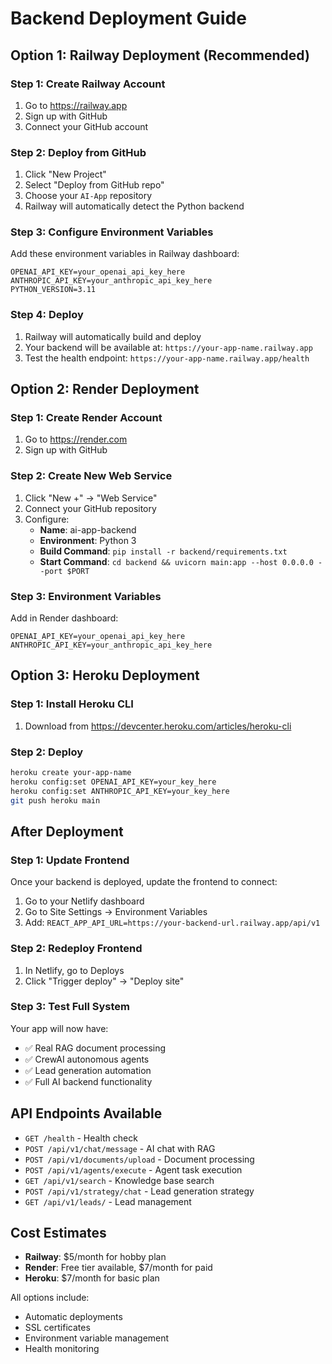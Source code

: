 # Backend Deployment Guide

## Option 1: Railway Deployment (Recommended)

### Step 1: Create Railway Account
1. Go to https://railway.app
2. Sign up with GitHub
3. Connect your GitHub account

### Step 2: Deploy from GitHub
1. Click "New Project"
2. Select "Deploy from GitHub repo"
3. Choose your `AI-App` repository
4. Railway will automatically detect the Python backend

### Step 3: Configure Environment Variables
Add these environment variables in Railway dashboard:
```
OPENAI_API_KEY=your_openai_api_key_here
ANTHROPIC_API_KEY=your_anthropic_api_key_here
PYTHON_VERSION=3.11
```

### Step 4: Deploy
1. Railway will automatically build and deploy
2. Your backend will be available at: `https://your-app-name.railway.app`
3. Test the health endpoint: `https://your-app-name.railway.app/health`

## Option 2: Render Deployment

### Step 1: Create Render Account
1. Go to https://render.com
2. Sign up with GitHub

### Step 2: Create New Web Service
1. Click "New +" → "Web Service"
2. Connect your GitHub repository
3. Configure:
   - **Name**: ai-app-backend
   - **Environment**: Python 3
   - **Build Command**: `pip install -r backend/requirements.txt`
   - **Start Command**: `cd backend && uvicorn main:app --host 0.0.0.0 --port $PORT`

### Step 3: Environment Variables
Add in Render dashboard:
```
OPENAI_API_KEY=your_openai_api_key_here
ANTHROPIC_API_KEY=your_anthropic_api_key_here
```

## Option 3: Heroku Deployment

### Step 1: Install Heroku CLI
1. Download from https://devcenter.heroku.com/articles/heroku-cli

### Step 2: Deploy
```bash
heroku create your-app-name
heroku config:set OPENAI_API_KEY=your_key_here
heroku config:set ANTHROPIC_API_KEY=your_key_here
git push heroku main
```

## After Deployment

### Step 1: Update Frontend
Once your backend is deployed, update the frontend to connect:

1. Go to your Netlify dashboard
2. Go to Site Settings → Environment Variables
3. Add: `REACT_APP_API_URL=https://your-backend-url.railway.app/api/v1`

### Step 2: Redeploy Frontend
1. In Netlify, go to Deploys
2. Click "Trigger deploy" → "Deploy site"

### Step 3: Test Full System
Your app will now have:
- ✅ Real RAG document processing
- ✅ CrewAI autonomous agents
- ✅ Lead generation automation
- ✅ Full AI backend functionality

## API Endpoints Available

- `GET /health` - Health check
- `POST /api/v1/chat/message` - AI chat with RAG
- `POST /api/v1/documents/upload` - Document processing
- `POST /api/v1/agents/execute` - Agent task execution
- `GET /api/v1/search` - Knowledge base search
- `POST /api/v1/strategy/chat` - Lead generation strategy
- `GET /api/v1/leads/` - Lead management

## Cost Estimates

- **Railway**: $5/month for hobby plan
- **Render**: Free tier available, $7/month for paid
- **Heroku**: $7/month for basic plan

All options include:
- Automatic deployments
- SSL certificates
- Environment variable management
- Health monitoring
